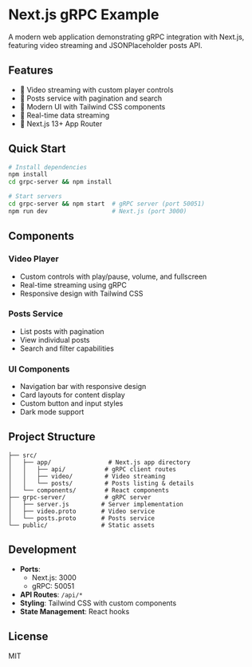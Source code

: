 # Next.js gRPC Example

A modern web application demonstrating gRPC integration with Next.js, featuring video streaming and JSONPlaceholder posts API.

## Features

- 🎥 Video streaming with custom player controls
- 📝 Posts service with pagination and search
- 🎨 Modern UI with Tailwind CSS components
- 🔄 Real-time data streaming
- 🚀 Next.js 13+ App Router

## Quick Start

```bash
# Install dependencies
npm install
cd grpc-server && npm install

# Start servers
cd grpc-server && npm start  # gRPC server (port 50051)
npm run dev                  # Next.js (port 3000)
```

## Components

### Video Player
- Custom controls with play/pause, volume, and fullscreen
- Real-time streaming using gRPC
- Responsive design with Tailwind CSS

### Posts Service
- List posts with pagination
- View individual posts
- Search and filter capabilities

### UI Components
- Navigation bar with responsive design
- Card layouts for content display
- Custom button and input styles
- Dark mode support

## Project Structure

```
├── src/
│   ├── app/                # Next.js app directory
│   │   ├── api/           # gRPC client routes
│   │   ├── video/         # Video streaming
│   │   └── posts/         # Posts listing & details
│   └── components/        # React components
├── grpc-server/           # gRPC server
│   ├── server.js         # Server implementation
│   ├── video.proto       # Video service
│   └── posts.proto       # Posts service
└── public/               # Static assets
```

## Development

- **Ports**: 
  - Next.js: 3000
  - gRPC: 50051
- **API Routes**: `/api/*`
- **Styling**: Tailwind CSS with custom components
- **State Management**: React hooks

## License

MIT
